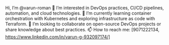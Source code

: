  Hi, I’m @varun-roman
👀 I’m interested in DevOps practices, CI/CD pipelines, automation, and cloud technologies.
🌱 I’m currently learning container orchestration with Kubernetes and exploring infrastructure as code with Terraform.
💞️ I’m looking to collaborate on open-source DevOps projects or share knowledge about best practices.
📫 How to reach me: [9071222134, https://www.linkedin.com/in/varun-g-932097174/]

<!---
varun-roman/varun-roman is a ✨ special ✨ repository because its `README.md` (this file) appears on your GitHub profile.
You can click the Preview link to take a look at your changes.
--->
